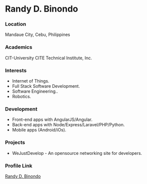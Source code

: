 # Randy D. Binondo

### Location

Mandaue City, Cebu, Philippines

### Academics

CIT-University
CITE Technical Institute, Inc.

### Interests

- Internet of Things.
- Full Stack Software Development.
- Software Engineering..
- Robotics.

### Development

- Front-end apps with AngularJS/Angular.
- Back-end apps with Node/Express/Laravel/PHP/Python.
- Mobile apps (Android/iOs).

### Projects

- WeJustDevelop - An opensource networking site for developers.

### Profile Link

[Randy D. Binondo](https://github.com/binondord)
